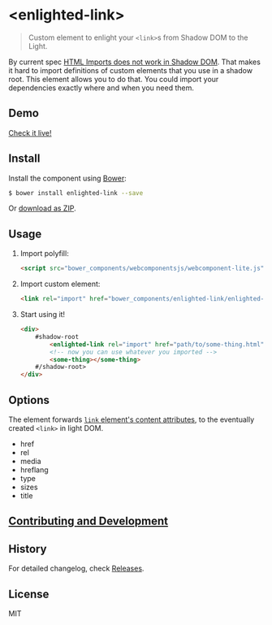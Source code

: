 # &lt;enlighted-link&gt;

> Custom element to enlight your `<link>`s from Shadow DOM to the Light.

By current spec [HTML Imports does not work in Shadow DOM](https://github.com/w3c/webcomponents/issues/628). That makes it hard to import definitions of custom elements that you use in a shadow root. This element allows you to do that. You could import your dependencies exactly where and when you need them.

## Demo

[Check it live!](http://Juicy.github.io/enlighted-link)

## Install

Install the component using [Bower](http://bower.io/):

```sh
$ bower install enlighted-link --save
```

Or [download as ZIP](https://github.com/Juicy/enlighted-link/archive/master.zip).

## Usage

1. Import polyfill:

    ```html
    <script src="bower_components/webcomponentsjs/webcomponent-lite.js"></script>
    ```

2. Import custom element:

    ```html
    <link rel="import" href="bower_components/enlighted-link/enlighted-link.html">
    ```

3. Start using it!

    ```html
    <div>
        #shadow-root
            <enlighted-link rel="import" href="path/to/some-thing.html"></enlighted-link>
            <!-- now you can use whatever you imported -->
            <some-thing></some-thing>
        #/shadow-root>
    </div>
    ```

## Options

The element forwards [`link` element's content attributes](https://dev.w3.org/html5/spec-preview/the-link-element.html), to the eventually created `<link>` in light DOM.

- href
- rel
- media
- hreflang
- type
- sizes
- title


## [Contributing and Development](CONTRIBUTING.md)

## History

For detailed changelog, check [Releases](https://github.com/Juicy/enlighted-link/releases).

## License

MIT
